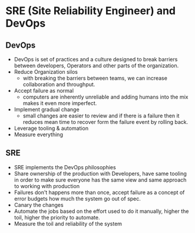 # SRE (Site Reliability Engineer) and DevOps

## DevOps

- DevOps is set of practices and a culture designed to break barriers between developers, Operators and other parts of the organization.
- Reduce Organization silos
  - with breaking the barriers between teams, we can increase collaboration and throughput.
- Accept failure as normal
  - computers are inherently unreliable and adding humans into the mix makes it even more imperfect.
- Implement gradual change
  - small changes are easier to review and if there is a failure then it reduces mean time to recover form the failure event by rolling back.
- Leverage tooling & automation
- Measure everything


## SRE

- SRE implements the DevOps philosophies
- Share ownership of the production with Developers, have same tooling in order to make sure everyone has the same view and same approach to working with production
- Failures don't happens more than once, accept failure as a concept of error budgets how much the system go out of spec.
- Canary the changes
- Automate the jobs based on the effort used to do it manually, higher the toil, higher the priority to automate.
- Measure the toil and reliability of the system